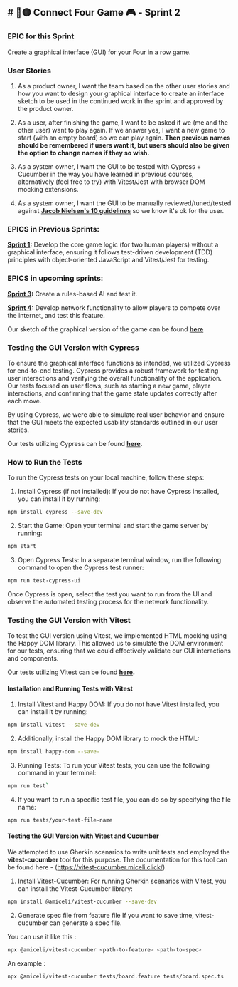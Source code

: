 ## # 🔴🟡 Connect Four Game 🎮 - Sprint 2
### EPIC for this Sprint
Create a graphical interface (GUI) for your Four in a row game.

### User Stories
1. As a product owner, I want the team based on the other user stories and how you want to design your graphical interface to create an interface sketch to be used in the continued work in the sprint and approved by the product owner.

2. As a user, after finishing the game, I want to be asked if we (me and the other user) want to play again. If we answer yes, I want a new game to start (with an empty board) so we can play again. **Then previous names should be remembered if users want it, but users should also be given the option to change names if they so wish.**

3. As a system owner, I want the GUI to be tested with Cypress + Cucumber in the way you have learned in previous courses, alternatively (feel free to try) with Vitest/Jest with browser DOM mocking extensions.

4. As a system owner, I want the GUI to be manually reviewed/tuned/tested against **[Jacob Nielsen's 10 guidelines](https://www.nngroup.com/articles/ten-usability-heuristics/)** so we know it's ok for the user.

### EPICS in Previous Sprints:

**[Sprint 1](https://github.com/YevShch/Fyra-i-rad-/tree/dev-SPRINT1):** Develop the core game logic (for two human players) without a graphical interface, ensuring it follows test-driven development (TDD) principles with object-oriented JavaScript and Vitest/Jest for testing.


### EPICS in upcoming sprints:

**[Sprint 3](https://github.com/YevShch/Fyra-i-rad-/tree/dev-AI-Sprint3):** Create a rules-based AI and test it.

**[Sprint 4](https://github.com/YevShch/Fyra-i-rad-/tree/dev-Network-Sprint4):** Develop network functionality to allow players to compete over the internet, and test this feature.


Our sketch of the graphical version of the game can be found **[here](https://www.figma.com/design/3Gf6Ttu2ecaPr4N3fagJ73/Figma-basics?node-id=1669-162202&node-type=canvas)** 

### Testing the GUI Version with Cypress 
To ensure the graphical interface functions as intended, we utilized Cypress for end-to-end testing. Cypress provides a robust framework for testing user interactions and verifying the overall functionality of the application. Our tests focused on user flows, such as starting a new game, player interactions, and confirming that the game state updates correctly after each move.

By using Cypress, we were able to simulate real user behavior and ensure that the GUI meets the expected usability standards outlined in our user stories.

Our tests utilizing Cypress can be found **[here](https://github.com/YevShch/Fyra-i-rad-/tree/dev-GUI-Sprint-2/specs).**

### How to Run the Tests
To run the Cypress tests on your local machine, follow these steps:

1. Install Cypress (if not installed): If you do not have Cypress installed, you can install it by running:

```bash
npm install cypress --save-dev
```
2. Start the Game: Open your terminal and start the game server by running:

```bash
npm start
```
3. Open Cypress Tests: In a separate terminal window, run the following command to open the Cypress test runner:

```bash
npm run test-cypress-ui
```

Once Cypress is open, select the test you want to run from the UI and observe the automated testing process for the network functionality.



### Testing the GUI Version with Vitest
To test the GUI version using Vitest, we implemented HTML mocking using the Happy DOM library. This allowed us to simulate the DOM environment for our tests, ensuring that we could effectively validate our GUI interactions and components.

Our tests utilizing Vitest can be found **[here](https://github.com/YevShch/Fyra-i-rad-/tree/dev-GUI-Sprint-2/tests).**

#### Installation and Running Tests with Vitest
1. Install Vitest and Happy DOM: If you do not have Vitest installed, you can install it by running:

```bash
npm install vitest --save-dev
```

2. Additionally, install the Happy DOM library to mock the HTML:

```bash
npm install happy-dom --save-
```
3. Running Tests: To run your Vitest tests, you can use the following command in your terminal:

```bash
npm run test`
```
4. If you want to run a specific test file, you can do so by specifying the file name:

```bash
npm run tests/your-test-file-name
```

#### Testing the GUI Version with Vitest and Cucumber

We attempted to use Gherkin scenarios to write unit tests and employed the **vitest-cucumber** tool for this purpose. The documentation for this tool can be found here - (https://vitest-cucumber.miceli.click/)

1. Install Vitest-Cucumber: For running Gherkin scenarios with Vitest, you can install the Vitest-Cucumber library:

```bash
npm install @amiceli/vitest-cucumber --save-dev
```
2. Generate spec file from feature file
If you want to save time, vitest-cucumber can generate a spec file.

You can use it like this :
```bash
npx @amiceli/vitest-cucumber <path-to-feature> <path-to-spec>
```

An example :
```bash
npx @amiceli/vitest-cucumber tests/board.feature tests/board.spec.ts
```
